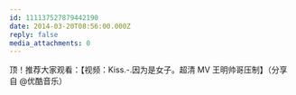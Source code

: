 ```yaml
---
id: 111137527879442190
date: 2014-03-20T08:56:00.000Z
reply: false
media_attachments: 0
---
```


顶！推荐大家观看：【视频：Kiss.-.因为是女子。超清 MV 王明帅哥压制】（分享自 @优酷音乐）​​​​

